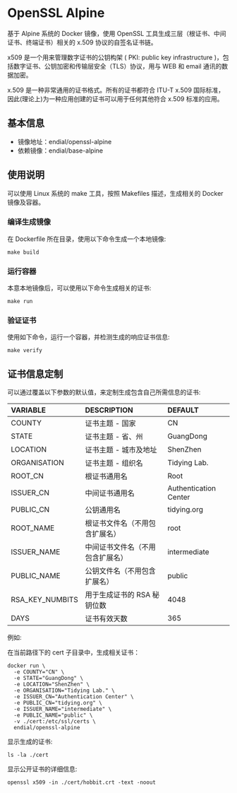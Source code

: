 # OpenSSL Alpine

基于 Alpine 系统的 Docker 镜像，使用 OpenSSL 工具生成三层（根证书、中间证书、终端证书）相关的 x.509 协议的自签名证书链。

x509 是一个用来管理数字证书的公钥构架 ( PKI: public key infrastructure )，包括数字证书、公钥加密和传输层安全（TLS）协议，用与 WEB 和 email 通讯的数据加密。

x.509 是一种非常通用的证书格式。所有的证书都符合 ITU-T x.509 国际标准，因此(理论上)为一种应用创建的证书可以用于任何其他符合 x.509 标准的应用。

## 基本信息

* 镜像地址：endial/openssl-alpine
* 依赖镜像：endial/base-alpine



## 使用说明

可以使用 Linux 系统的 make 工具，按照 Makefiles 描述，生成相关的 Docker 镜像及容器。

### 编译生成镜像

在 Dockerfile 所在目录，使用以下命令生成一个本地镜像:

```
make build
```

### 运行容器

本意本地镜像后，可以使用以下命令生成相关的证书:

```
make run
```

### 验证证书

使用如下命令，运行一个容器，并检测生成的响应证书信息:

```
make verify
```



## 证书信息定制

可以通过覆盖以下参数的默认值，来定制生成包含自己所需信息的证书:

| VARIABLE        | DESCRIPTION      | DEFAULT               |
| :-------------- | :--------------- | :-------------------- |
| COUNTY          | 证书主题 - 国家        | CN                    |
| STATE           | 证书主题 - 省、州       | GuangDong             |
| LOCATION        | 证书主题 - 城市及地址     | ShenZhen              |
| ORGANISATION    | 证书主题 - 组织名       | Tidying Lab.          |
| ROOT_CN         | 根证书通用名           | Root                  |
| ISSUER_CN       | 中间证书通用名          | Authentication Center |
| PUBLIC_CN       | 公钥通用名            | tidying.org           |
| ROOT_NAME       | 根证书文件名（不用包含扩展名）  | root                  |
| ISSUER_NAME     | 中间证书文件名（不用包含扩展名） | intermediate          |
| PUBLIC_NAME     | 公钥文件名（不用包含扩展名）   | public                |
| RSA_KEY_NUMBITS | 用于生成证书的 RSA 秘钥位数 | 4048                  |
| DAYS            | 证书有效天数           | 365                   |

例如:

在当前路径下的 cert 子目录中，生成相关证书：

```
docker run \
  -e COUNTY="CN" \
  -e STATE="GuangDong" \
  -e LOCATION="ShenZhen" \
  -e ORGANISATION="Tidying Lab." \
  -e ISSUER_CN="Authentication Center" \
  -e PUBLIC_CN="tidying.org" \
  -e ISSUER_NAME="intermediate" \
  -e PUBLIC_NAME="public" \
  -v ./cert:/etc/ssl/certs \
  endial/openssl-alpine
```

显示生成的证书:

```
ls -la ./cert
```

显示公开证书的详细信息:

```
openssl x509 -in ./cert/hobbit.crt -text -noout
```
